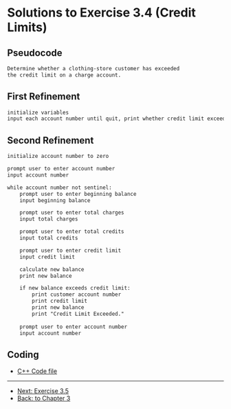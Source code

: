 # Solutions to Exercise 3.4 (Credit Limits)

## Pseudocode

```txt
Determine whether a clothing-store customer has exceeded 
the credit limit on a charge account.
```

## First Refinement

```txt
initialize variables
input each account number until quit, print whether credit limit exceeded.
```

## Second Refinement

```txt
initialize account number to zero

prompt user to enter account number
input account number

while account number not sentinel:
    prompt user to enter beginning balance
    input beginning balance

    prompt user to enter total charges
    input total charges

    prompt user to enter total credits
    input total credits

    prompt user to enter credit limit
    input credit limit

    calculate new balance
    print new balance

    if new balance exceeds credit limit:
        print customer account number
        print credit limit
        print new balance
        print "Credit Limit Exceeded."
    
    prompt user to enter account number
    input account number
```

## Coding

- [C++ Code file](e03_04.cpp)

---

- [Next: Exercise 3.5](03_05.md)
- [Back: to Chapter 3](README.md)
